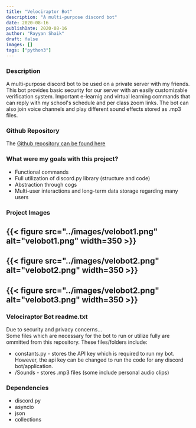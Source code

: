 ```yaml
---
title: "Velociraptor Bot"
description: "A multi-purpose discord bot"
date: 2020-08-16
publishDate: 2020-08-16
author: "Rayyan Shaik"
draft: false
images: []
tags: ["python3"]
---
```


### Description
A multi-purpose discord bot to be used on a private server with my friends. This bot provides basic security for our server with an easily customizable verification system. Important e-learnig and virtual learning commands that can reply with my school's schedule and per class zoom links. The bot can also join voice channels and play different sound effects stored as .mp3 files.

### Github Repository
The [Github repository can be found here](https://github.com/rayyanshaik2022/Velociraptor-Bot)   

### What were my goals with this project?
* Functional commands
* Full utilization of discord.py library (structure and code)
* Abstraction through cogs
* Multi-user interactions and long-term data storage regarding many users

### Project Images

{{< figure src="../images/velobot1.png" alt="velobot1.png" width=350 >}}
---
{{< figure src="../images/velobot2.png" alt="velobot2.png" width=350 >}}
---
{{< figure src="../images/velobot2.png" alt="velobot3.png" width=350 >}}
---


### Velociraptor Bot readme.txt
Due to security and privacy concerns...   
Some files which are necessary for the bot to run or utilize fully are ommitted from this repository.
These files/folders include:
* constants.py - stores the API key which is required to run my bot. However, the api key can be changed
to run the code for any discord bot/application.
* /Sounds - stores .mp3 files (some include personal audio clips)

### Dependencies
* discord.py
* asyncio
* json
* collections
